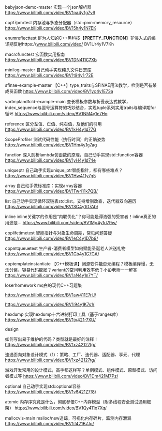 babyjson-demo-master 实现一个json解析器 https://www.bilibili.com/video/BV1pa4y1g7v6

cpp17pmrtest 内存池与多态分配器（std::pmr::memory_resource）https://www.bilibili.com/video/BV15h4y1N7EK

enumreflecttest 鲜为人知的C++黑科技【__PRETTY_FUNCTION__】非侵入式的编译期反射https://www.bilibili.com/video/ BV1Ur4y1V7Kh

macrofunctest 宏函数实用指南 https://www.bilibili.com/video/BV1DN411C7Xb

 minilog-master 自己动手实现纯头文件日志库 https://www.bilibili.com/video/BV1t94y1r72E

sfinae-example-master  【C++】type_traits与SFINAE用法教学，检测是否有某成员函数 https://www.bilibili.com/video/BV1yo4y1E73a

vartmplandfold-example-main 变长模板参数与折叠表达式教学，index_sequence与逗号运算符的巧妙结合，实现tuple系列实用traits与编译期for循环  https://www.bilibili.com/video/BV1NM4y1e7Hn

reference 区分左值、亡值、纯右值，及他们的引用 https://www.bilibili.com/video/BV1kH4y1d77G

ScopeProfiler 测试代码性能（执行时间）的正确姿势 https://www.bilibili.com/video/BV1Hm4y1g7ag

function 深入剖析lambda仿函数的原理，自己动手实现std::function容器 https://www.bilibili.com/video/BV1yH4y1d74e

uniqueptr 自己动手实现unique_ptr智能指针，都有哪些难点？ https://www.bilibili.com/video/BV1Hw411y7g5

array 自己动手做标准库：实现array容器 https://www.bilibili.com/video/BV1Tw411k7QB/

list 自己动手实现循环双链表std::list，支持增删改查，迭代器双向遍历 https://www.bilibili.com/video/BV1SC4y1G7Ab/

inline inline关键字的作用是“内联优化”？你可能是谭浩强的受害者！inline真正的用途是... https://www.bilibili.com/video/BV1Mg4y1d79w/

cpplifetimetest 智能指针与对象生命周期，常见问题答疑  https://www.bilibili.com/video/BV1eC4y1D7b9/

cppmtqueuetest 生产者-消费者模型如何赋能圣诞老人派送礼物 https://www.bilibili.com/video/BV1Gb4y1G7GA/

cpptemplateinstantiate 【C++模板课】闭源软件能否元编程？模板编译慢，无法分离，容易代码膨胀？variant的空间利用效率低？小彭老师一一解答  https://www.bilibili.com/video/BV1aN4y1n7YT/

loserhomework mq白的现代C++习题集

https://www.bilibili.com/video/BV1aw411E7rU/

https://www.bilibili.com/video/BV1i94y1K7s1/

hexdump 实现hexdump十六进制打印工具（基于ranges库） https://www.bilibili.com/video/BV1tv421r7XU/

design

如何写出易于维护的代码？类型就是最好的注释！ https://www.bilibili.com/video/BV1xz42127tg/

速通面向对象设计模式（1）：策略、工厂、迭代器、适配器、享元、代理 https://www.bilibili.com/video/BV1xz42127tg/

游戏开发常用的设计模式，高手都这样写？单例模式、组件模式、原型模式、访问者模式等 https://www.bilibili.com/video/BV1Dm421M7Pz/



optional 自己动手实现std::optional容器 https://www.bilibili.com/video/BV1v6421Z7f8/

atomic 内存序究竟是什么，彻底参悟C++内存模型（附多线程安全测试通用框架） https://www.bilibili.com/video/BV1Qy411q7Xq/

mallocvis-main malloc/new追踪，可视化内存碎片，监测内存泄漏 https://www.bilibili.com/video/BV1if421B7Jo/
